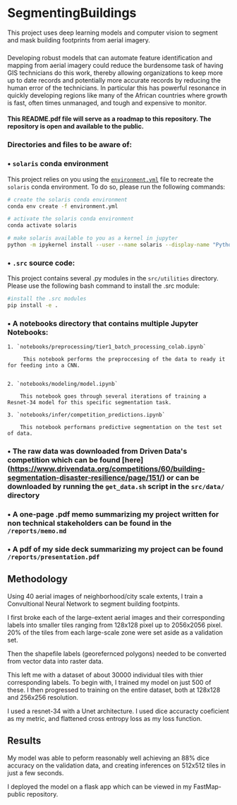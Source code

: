 # SegmentingBuildings
This project uses deep learning models and computer vision to segment and mask building footprints from aerial imagery.

### 
Developing robust models that can automate feature identification and mapping from aerial imagery could reduce the burdensome task of having GIS technicians do this work, thereby allowing organizations to keep more up to date records and potentially more accurate records by reducing the human error of the technicians. In particular this has powerful resonance in quickly developing regions like many of the African countries where growth is fast, often times unmanaged, and tough and expensive to monitor. 


#### This README.pdf file will serve as a roadmap to this repository. The repository is open and available to the public.

### Directories and files to be aware of:

### • `solaris` conda environment

This project relies on you using the [`environment.yml`](environment.yml) file to recreate the `solaris` conda environment. To do so, please run the following commands:

```bash
# create the solaris conda environment
conda env create -f environment.yml

# activate the solaris conda environment
conda activate solaris

# make solaris available to you as a kernel in jupyter
python -m ipykernel install --user --name solaris --display-name "Python (solaris)"
```

### • `.src` source code:

This project contains several .py modules in the `src/utilities` directory. Please use the following bash command to install the .src module:

``` bash
#install the .src modules
pip install -e .
```

### • A notebooks directory that contains multiple Jupyter Notebooks:
    1. `notebooks/preprocessing/tier1_batch_processing_colab.ipynb`

         This notebook performs the preproccesing of the data to ready it for feeding into a CNN. 
        

    2. `notebooks/modeling/model.ipynb`

        This notebook goes through several iterations of training a Resnet-34 model for this specific segmentation task. 
        
    3. `notebooks/infer/competition_predictions.ipynb`

        This notebook performans predictive segmentation on the test set of data. 

### • The raw data was downloaded from Driven Data's competition which can be found [here] (https://www.drivendata.org/competitions/60/building-segmentation-disaster-resilience/page/151/) or can be downloaded by running the `get_data.sh` script in the `src/data/` directory 
 

### • A one-page .pdf memo summarizing my project written for non technical stakeholders can be found in the `/reports/memo.md`

### • A pdf of my side deck summarizing my project can be found `/reports/presentation.pdf`




## Methodology 
Using 40 aerial images of neighborhood/city scale extents, I train a Convultional Neural Network to segment building footpints. 

I first broke each of the large-extent aerial images and their corresponding labels into smaller tiles ranging from 128x128 pixel up to 2056x2056 pixel. 20% of the tiles from each large-scale zone were set aside as a validation set. 

Then the shapefile labels (georefernced polygons) needed to be converted from vector data into raster data. 

This left me with a dataset of about 30000 individual tiles with thier corresponding labels. To begin with, I trained my model on just 500 of these. I then progressed to training on the entire dataset, both at 128x128 and 256x256 resolution. 

I used a resnet-34 with a Unet architecture. I used dice accuracty coeficient as my metric, and flattened cross entropy loss as my loss function.  

## Results 

My model was able to peform reasonably well achieving an 88%  dice accuracy on the validation data, and creating inferences on 512x512 tiles in just a few seconds.

I deployed the model on a flask app which can be viewed in my FastMap- public repository. 



